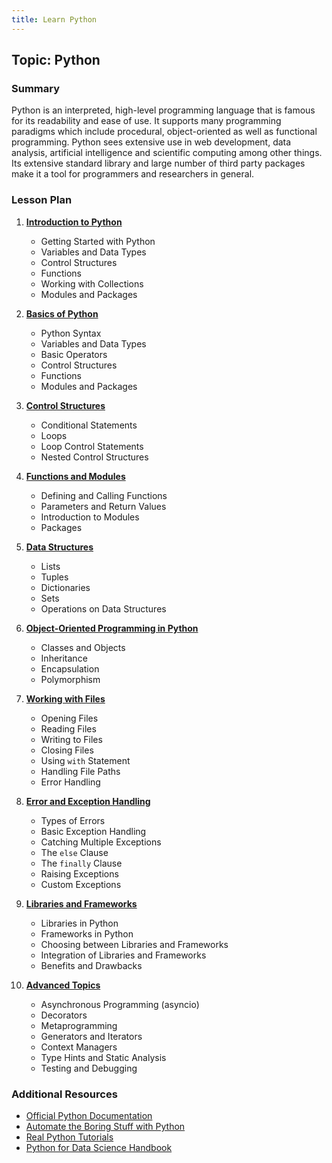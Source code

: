 ```yaml
---
title: Learn Python
---
```


## Topic: Python

### Summary
Python is an interpreted, high-level programming language that is famous for its readability and ease of use. It supports many programming paradigms which include procedural, object-oriented as well as functional programming. Python sees extensive use in web development, data analysis, artificial intelligence and scientific computing among other things. Its extensive standard library and large number of third party packages make it a tool for programmers and researchers in general.

### Lesson Plan

1. **[Introduction to Python](001-Introduction-to-Python)**
   - Getting Started with Python
   - Variables and Data Types
   - Control Structures
   - Functions
   - Working with Collections
   - Modules and Packages

2. **[Basics of Python](002-Basics-of-Python)**
   - Python Syntax
   - Variables and Data Types
   - Basic Operators
   - Control Structures
   - Functions
   - Modules and Packages

3. **[Control Structures](003-Control-Structures)**
   - Conditional Statements
   - Loops
   - Loop Control Statements
   - Nested Control Structures

4. **[Functions and Modules](004-Functions-and-Modules)**
   - Defining and Calling Functions
   - Parameters and Return Values
   - Introduction to Modules
   - Packages

5. **[Data Structures](005-Data-Structures)**
   - Lists
   - Tuples
   - Dictionaries
   - Sets
   - Operations on Data Structures

6. **[Object-Oriented Programming in Python](006-Object-Oriented-Programming-in-Python)**
   - Classes and Objects
   - Inheritance
   - Encapsulation
   - Polymorphism

7. **[Working with Files](007-Working-with-Files)**
   - Opening Files
   - Reading Files
   - Writing to Files
   - Closing Files
   - Using `with` Statement
   - Handling File Paths
   - Error Handling

8. **[Error and Exception Handling](008-Error-and-Exception-Handling)**
   - Types of Errors
   - Basic Exception Handling
   - Catching Multiple Exceptions
   - The `else` Clause
   - The `finally` Clause
   - Raising Exceptions
   - Custom Exceptions

9. **[Libraries and Frameworks](009-Libraries-and-Frameworks)**
   - Libraries in Python
   - Frameworks in Python
   - Choosing between Libraries and Frameworks
   - Integration of Libraries and Frameworks
   - Benefits and Drawbacks

10. **[Advanced Topics](010-Advanced-Topics)**
    - Asynchronous Programming (asyncio)
    - Decorators
    - Metaprogramming
    - Generators and Iterators
    - Context Managers
    - Type Hints and Static Analysis
    - Testing and Debugging

### Additional Resources
- [Official Python Documentation](https://docs.python.org/3/)
- [Automate the Boring Stuff with Python](https://automatetheboringstuff.com/)
- [Real Python Tutorials](https://realpython.com/)
- [Python for Data Science Handbook](https://jakevdp.github.io/PythonDataScienceHandbook/)
